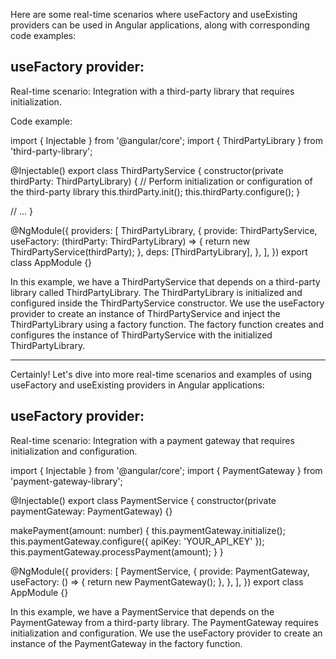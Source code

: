 Here are some real-time scenarios where useFactory and useExisting providers can be used in Angular applications, along with corresponding code examples:

useFactory provider:
--------------------
Real-time scenario: Integration with a third-party library that requires initialization.

Code example:

import { Injectable } from '@angular/core';
import { ThirdPartyLibrary } from 'third-party-library';

@Injectable()
export class ThirdPartyService {
  constructor(private thirdParty: ThirdPartyLibrary) {
    // Perform initialization or configuration of the third-party library
    this.thirdParty.init();
    this.thirdParty.configure();
  }

  // ...
}

@NgModule({
  providers: [
    ThirdPartyLibrary,
    {
      provide: ThirdPartyService,
      useFactory: (thirdParty: ThirdPartyLibrary) => {
        return new ThirdPartyService(thirdParty);
      },
      deps: [ThirdPartyLibrary],
    },
  ],
})
export class AppModule {}

In this example, we have a ThirdPartyService that depends on a third-party library called ThirdPartyLibrary. The ThirdPartyLibrary is initialized and configured inside the ThirdPartyService constructor. We use the useFactory provider to create an instance of ThirdPartyService and inject the ThirdPartyLibrary using a factory function. The factory function creates and configures the instance of ThirdPartyService with the initialized ThirdPartyLibrary.

-------------------------------------------------------------------------------------------------------------
Certainly! Let's dive into more real-time scenarios and examples of using useFactory and useExisting providers in Angular applications:

useFactory provider:
--------------------

Real-time scenario: Integration with a payment gateway that requires initialization and configuration.

import { Injectable } from '@angular/core';
import { PaymentGateway } from 'payment-gateway-library';

@Injectable()
export class PaymentService {
  constructor(private paymentGateway: PaymentGateway) {}

  makePayment(amount: number) {
    this.paymentGateway.initialize();
    this.paymentGateway.configure({ apiKey: 'YOUR_API_KEY' });
    this.paymentGateway.processPayment(amount);
  }
}

@NgModule({
  providers: [
    PaymentService,
    {
      provide: PaymentGateway,
      useFactory: () => {
        return new PaymentGateway();
      },
    },
  ],
})
export class AppModule {}

In this example, we have a PaymentService that depends on the PaymentGateway from a third-party library. The PaymentGateway requires initialization and configuration. We use the useFactory provider to create an instance of the PaymentGateway in the factory function.
